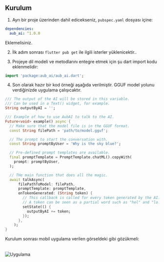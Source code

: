 

## Kurulum

1. Ayrı bir proje üzerinden dahil edicekseniz, `pubspec.yaml` dosyası içine:

```yaml
dependencies:
  aub_ai: ^1.0.0
```
Eklemelisiniz.

2. İlk adım sonrası `flutter pub get` ile ilgili isterler yüklenicektir..

3. Projeye dil modeli ve metodlarını entegre etmek için şu dart import kodu eklenmelidir:

```dart
import 'package:aub_ai/aub_ai.dart';
```

4. Son olarak hazır bir kod örneği aşağıda verilmiştir. GGUF model yolunu verdiğinizde uygulama çalışıcaktır.

```dart
/// The output of the AI will be stored in this variable.
/// Can be used in a Text() widget, for example.
String outputByAI = '';

/// Example of how to use AubAI to talk to the AI.
Future<void> example() async {
  // Make sure that the model file is in the GGUF format.
  const String filePath = 'path/to/model.gguf';

  // The prompt to start the conversation with.
  const String promptByUser = 'Why is the sky blue?';

  // Pre-defined prompt templates are available.
  final promptTemplate = PromptTemplate.chatML().copyWith(
    prompt: promptByUser,
  );

  // THe main function that does all the magic.
  await talkAsync(
      filePathToModel: filePath,
      promptTemplate: promptTemplate,
      onTokenGenerated: (String token) {
        // This callback is called for every token generated by the AI.
        // A token can be seen as a partial word such as "hel" and "lo!".
        setState(() {
          outputByAI += token;
        });
      },
    );
}
```

Kurulum sonrası mobil uygulama verilen görseldeki gibi gözükmeli: <br><br><br>
![Uygulama](https://github.com/user-attachments/assets/5dcf79cf-6f1a-4895-8a97-e5341c6e1139)
